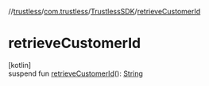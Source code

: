 //[trustless](../../../index.md)/[com.trustless](../index.md)/[TrustlessSDK](index.md)/[retrieveCustomerId](retrieve-customer-id.md)

# retrieveCustomerId

[kotlin]\
suspend fun [retrieveCustomerId](retrieve-customer-id.md)(): [String](https://kotlinlang.org/api/latest/jvm/stdlib/kotlin/-string/index.html)
